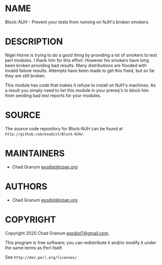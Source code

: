 # NAME

Block::NJH - Prevent your tests from running on NJH's broken smokers.

# DESCRIPTION

Nigel Horne is trying to do a good thing by providing a lot of smokers to test
perl modules. I thank him for this effort. However his smokers have long been
broken providing bad results. Many distributions are flooded with invalid
failure results. Attempts have been made to get this fixed, but so far they are
still broken.

This module has code that makes it refuse to install on NJH's machines. As a
result you simply need to list this module in your prereq's to block him from
sending bad test reports for your modules.

# SOURCE

The source code repository for Block-NJH can be found at
`http://github.com/exodist/Block-NJH/`.

# MAINTAINERS

- Chad Granum <exodist@cpan.org>

# AUTHORS

- Chad Granum <exodist@cpan.org>

# COPYRIGHT

Copyright 2020 Chad Granum <exodist7@gmail.com>.

This program is free software; you can redistribute it and/or
modify it under the same terms as Perl itself.

See `http://dev.perl.org/licenses/`
